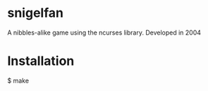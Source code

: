 # snigelfan
A nibbles-alike game using the ncurses library.
Developed in 2004 

# Installation
$ make
